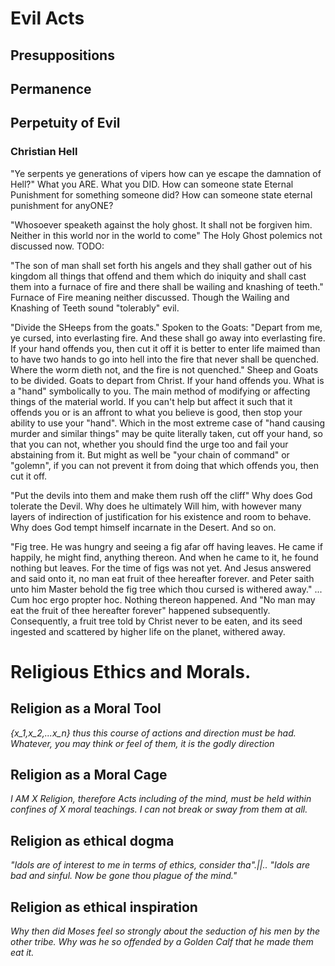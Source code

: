 # Evil Acts

## Presuppositions

## Permanence

## Perpetuity of Evil

### Christian Hell
"Ye serpents ye generations of vipers how can ye escape the damnation of Hell?"
    What you ARE. What you DID. How can someone state Eternal Punishment for something someone did? How can someone state eternal punishment for anyONE?

"Whosoever speaketh against the holy ghost. It shall not be forgiven him. Neither in this world nor in the world to come"
    The Holy Ghost polemics not discussed now. TODO:

"The son of man shall set forth his angels and they shall gather out of his kingdom all things that offend and them which do iniquity and shall cast them into a furnace of fire and there shall be wailing and knashing of teeth."
    Furnace of Fire meaning neither discussed. Though the Wailing and Knashing of Teeth sound "tolerably" evil.

"Divide the SHeeps from the goats."  Spoken to the Goats: "Depart from me, ye cursed, into everlasting fire. And these shall go away into everlasting fire. If your hand offends you, then cut it off it is better to enter life maimed than to have two hands to go into hell into the fire that never shall be quenched. Where the worm dieth not, and the fire is not quenched."
    Sheep and Goats to be divided. Goats to depart from Christ. If your hand offends you. What is a "hand" symbolically to you. The main method of modifying or affecting things of the material world. If you can't help but affect it such that it offends you or is an affront to what you believe is good, then stop your ability to use your "hand". Which in the most extreme case of "hand causing murder and similar things" may be quite literally taken, cut off your hand, so that you can not, whether you should find the urge too and fail your abstaining from it. But might as well be "your chain of command" or "golemn", if you can not prevent it from doing that which offends you, then cut it off.

"Put the devils into them and make them rush off the cliff"
    Why does God tolerate the Devil. Why does he ultimately Will him, with however many layers of indirection of justification for his existence and room to behave.
    Why does God tempt himself incarnate in the Desert.
    And so on.

"Fig tree. He was hungry and seeing a fig afar off having leaves. He came if happily, he might find, anything thereon. And when he came to it, he found nothing but leaves. For the time of figs was not yet. And Jesus answered and said onto it, no man eat fruit of thee hereafter forever. and Peter saith unto him Master behold the fig tree which thou cursed is withered away."
    ... Cum hoc ergo propter hoc. Nothing thereon happened. And "No man may eat the fruit of thee hereafter forever" happened subsequently. Consequently, a fruit tree told by Christ never to be eaten, and its seed ingested and scattered by higher life on the planet, withered away.



# Religious Ethics and Morals.
## Religion as a Moral Tool
*\{x_1,x_2,...x_n\} thus this course of actions and direction must be had. Whatever, you may think or feel of them, it is the godly direction*

## Religion as a Moral Cage
*I AM X Religion, therefore Acts including of the mind, must be held within confines of X moral teachings. I can not break or sway from them at all.*

## Religion as ethical dogma
*"Idols are of interest to me in terms of ethics, consider tha".||.. "Idols are bad and sinful. Now be gone thou plague of the mind."*

## Religion as ethical inspiration
*Why then did Moses feel so strongly about the seduction of his men by the other tribe. Why was he so offended by a Golden Calf that he made them eat it.*




